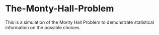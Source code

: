 # The-Monty-Hall-Problem
This is a simulation of the Monty Hall Problem to demonstrate statistical information on the possible choices.
